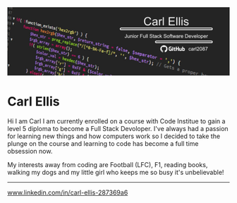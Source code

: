 <img src="https://github.com/carl2087/carl2087/blob/7f8ac0cfde2bf430ce4e253d7400608e5734e53e/updated%20Github%20banner.jpg" alt="read me file banner">

<h1>Carl Ellis</h1>


<p>Hi I am Carl I am currently enrolled on a course with Code Institue to gain a level 5 diploma to become a Full Stack Devoloper. I've always had a passion for learning new things and how computers work so I decided to take the plunge on the course and learning to code has become a full time obsession now.</p>
<p>My interests away from coding are Football (LFC), F1, reading books, walking my dogs and my little girl who keeps me so busy it's unbelievable!</p>
<hr>



www.linkedin.com/in/carl-ellis-287369a6

<!---
carl2087/carl2087 is a ✨ special ✨ repository because its `README.md` (this file) appears on your GitHub profile.
You can click the Preview link to take a look at your changes.
--->
